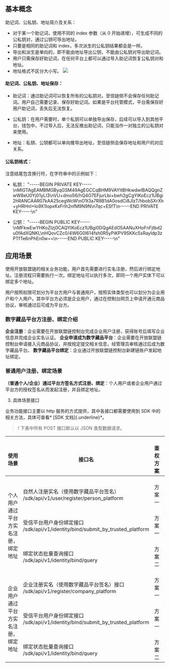 ## 基本概念 

助记词、公私钥、地址简介及关系：

- 对于某一个助记词，使用不同的 index 参数（从 0 开始递增），可生成不同的公私钥对，通过公钥可导出地址。
- 只要是相同的助记词和 index，多次派生的公私钥结果都会是一样。
- 导出和派生是单向的，即不能由地址导出公钥，不能由公私钥对导出助记词。
- 用户只需保存好助记词，在任何平台上都可以通过导入助记词恢复公私钥对和地址。
- 地址格式不区分大小写。
![](https://qcloudimg.tencent-cloud.cn/raw/6a9af42c2c9ff0e788b0d5b40bf5c892.png)
 

#### 助记词、公私钥、地址保存：

- 助记词：通过助记词可以恢复所有的公私钥对。至信链侧不会保存任何助记词。用户自己需要记录、保存好助记词。如果是平台托管模式，平台需保存好用户助记词，丢失后无法恢复。

- 公私钥：在用户需要时，单个私钥可以单独导出保存，后续可以导入到其他平台，钱包中，不过导入后，无法反推出助记词，只能当作一对独立的公私钥对来使用。

- 地址：私钥、公钥都可以单向推导出地址，至信链侧会保存地址和用户的对应关系。

#### 公私钥格式：

注意结尾包含换行符，在字符串中的示例如下：

- 私钥：
"-----BEGIN PRIVATE KEY-----\nMIGTAgEAMBMGByqGSM49AgEGCCqBHM9VAYItBHkwdwIBAQQgnZwW8eU0Yj01yLI3\nVU+dmo56/hQ4O7EFjurLbi+bwh2gCgYIKoEcz1UBgi2hRANCAAR07kAA25cegWcW\nO1t3a7R8B1dA0osdCi8JlzT/hbobSXrXh+yHRHnI+Io9X1IopxKxFrIh2nfM9N9N\n7qc+ESfT\n-----END PRIVATE KEY-----\n"

- 公钥：
"-----BEGIN PUBLIC KEY-----\nMFkwEwYHKoZIzj0CAQYIKoEcz1UBgi0DQgAEdO5AANuXHoFnFjtbd2u0fAdXQNKL\nHQovCZc0/4W6G0l614fsh0R5yPiKPV9SKKcSsRayIdp3zPTfTe6nPhEn0w==\n-----END PUBLIC KEY-----\n"

## 应用场景 

使用开放联盟链的相关业务功能，用户首先需要进行实名注册，然后进行绑定地址。注册流程只需要执行一次。绑定地址可以执行多次，即同一个用户实体下可以绑定多个地址。

用户按照权限可划分为平台方用户与普通用户，按照实体类型也可以划分为企业用户和个人用户。其中平台方必须是企业用户，通过在控制台网页上申请开通元商品协议，审核通过后可成为平台方。

### 数字藏品平台方注册、绑定介绍

**企业注册**：企业需要在开放联盟链控制台完成企业用户注册，获得账号后填写企业信息并完成企业实名认证。
**企业申请成为数字藏品平台**：企业需要在开放联盟链控制台申请接入元商品协议，并按规定提交相关信息，经管理员审核通过后成为数字藏品平台。
**数字藏品平台绑定**：企业通过开放联盟链控制台新建链账户发起地址绑定。

### 普通用户注册、绑定场景

**（普通个人/企业）通过平台方签名方式注册、绑定**：个人用户或者企业用户通过平台方的授权签名从而发起注册，并且绑定地址。

3. 具体场景接口

业务功能接口主要以 http 服务的方式提供，其中各接口都需要使用到 SDK 中的相关方法，具体可查看* [SDK 文档]{.underline}*。
>! 下表中所有 POST 接口默认以 JSON 类型数据请求。

<table>
<thead>
  <tr>
    <th><br>使用场景</th>
    <th><br>接口名</th>
    <th><br>鉴权方案</th>
    <th><br>详细文档</th>
  </tr>
</thead>
<tbody>
  <tr>
    <td rowspan="5"><br>个人用户通过平台方实名注册，绑定地址<br></td>
    <td rowspan="2"><br>自然人注册实名（使用数字藏品平台签名）<br>/sdk/api/v1/user/register/person_platform</td>
    <td rowspan="2"><br>方案一</td>
    <td rowspan="5"><br>个人用户通过平台方实名注册、绑定地址</td>
  </tr>
  <tr>
  </tr>
  <tr>
    <td rowspan="2"><br>受信平台用户身份绑定接口<br>/sdk/api/v1/identity/bind/submit_by_trusted_platform</td>
    <td rowspan="2"><br>方案一</td>
  </tr>
  <tr>
  </tr>
  <tr>
    <td><br>绑定状态批量查询接口<br>/sdk/api/v1/identity/bind/query</td>
    <td><br>方案二</td>
  </tr>
  <tr>
    <td rowspan="3"><br>企业用户通过平台方实名注册，绑定地址</td>
    <td><br>企业注册实名（使用数字藏品平台签名）接口<br>/sdk/api/v1/register/company_platform</td>
    <td><br>方案一</td>
    <td rowspan="3"><br>企业用户通过平台方实名注册、绑定地址</td>
  </tr>
  <tr>
    <td><br>受信平台用户身份绑定接口<br>/sdk/api/v1/identity/bind/submit_by_trusted_platform</td>
    <td><br>方案一</td>
  </tr>
  <tr>
    <td><br>绑定状态批量查询接口<br>/sdk/api/v1/identity/bind/query</td>
    <td><br>方案二</td>
  </tr>
</tbody>
</table>
